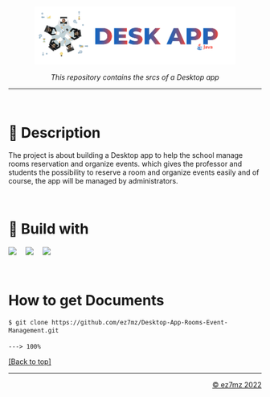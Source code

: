 <p align="center" id="top">
  <img src="./srcs/assets/java-banner.png" alt="Banner" width="400px">
</p>

<p align="center">
    <em>This repository contains the srcs of a Desktop app</em>
</p>

---

<br>

# 💬 Description
The project is about building a Desktop app to help the school manage rooms reservation and organize events. which gives the professor and students the possibility to reserve a room and organize events easily and of course, the app will be managed by administrators.

<br>

# 🧮 Build with
<p align="left">
    <img src="https://img.shields.io/badge/java-%23ED8B00.svg?style=for-the-badge&logo=java&logoColor=white">&emsp;
    <img src="https://img.shields.io/badge/MySQL-005C84?style=for-the-badge&logo=mysql&logoColor=white">&emsp;
    <img src="https://img.shields.io/badge/Eclipse-FE7A16.svg?style=for-the-badge&logo=Eclipse&logoColor=white">&emsp;
</p>

<br>

# How to get Documents
<div class="termy">

```console
$ git clone https://github.com/ez7mz/Desktop-App-Rooms-Event-Management.git

---> 100%
```

</div>
<p align="left">
    <a href="#top">
        [Back to top]
    </a>
</p>

---

<p align="right">
    <a href="https://ez7mz.me/">&copy; ez7mz 2022</a>
</p>
 
